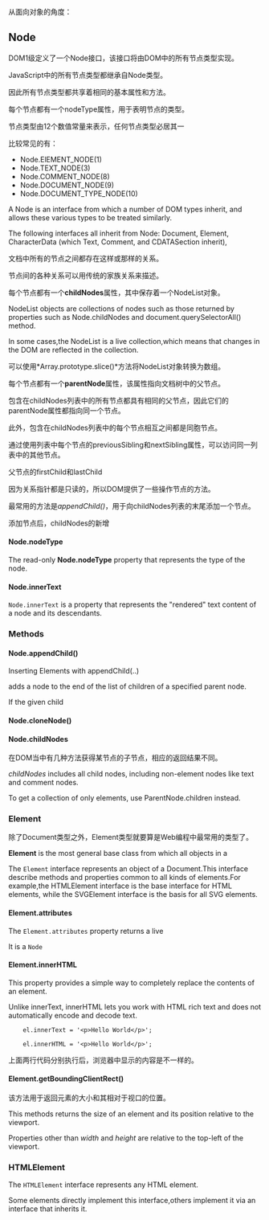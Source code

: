 从面向对象的角度：

## Node

DOM1级定义了一个Node接口，该接口将由DOM中的所有节点类型实现。

JavaScript中的所有节点类型都继承自Node类型。

因此所有节点类型都共享着相同的基本属性和方法。

每个节点都有一个nodeType属性，用于表明节点的类型。

节点类型由12个数值常量来表示，任何节点类型必居其一

比较常见的有：

- Node.ElEMENT_NODE(1)
- Node.TEXT_NODE(3)
- Node.COMMENT_NODE(8)
- Node.DOCUMENT_NODE(9)
- Node.DOCUMENT_TYPE_NODE(10)

A Node is an interface from which a number of DOM types inherit, and allows these various types to be treated similarly.

The following interfaces all inherit from Node: Document, Element, CharacterData (which Text,  Comment, and CDATASection inherit),

文档中所有的节点之间都存在这样或那样的关系。

节点间的各种关系可以用传统的家族关系来描述。

每个节点都有一个**childNodes**属性，其中保存着一个NodeList对象。

NodeList objects are collections of nodes such as those returned by properties such as Node.childNodes and document.querySelectorAll() method.

In some cases,the NodeList is a live collection,which means that changes in the DOM are reflected in the collection.

可以使用*Array.prototype.slice()*方法将NodeList对象转换为数组。

每个节点都有一个**parentNode**属性，该属性指向文档树中的父节点。

包含在childNodes列表中的所有节点都具有相同的父节点，因此它们的parentNode属性都指向同一个节点。

此外，包含在childNodes列表中的每个节点相互之间都是同胞节点。

通过使用列表中每个节点的previousSibling和nextSibling属性，可以访问同一列表中的其他节点。

父节点的firstChild和lastChild

因为关系指针都是只读的，所以DOM提供了一些操作节点的方法。

最常用的方法是*appendChild()*，用于向childNodes列表的末尾添加一个节点。

添加节点后，childNodes的新增

#### Node.nodeType

The read-only **Node.nodeType** property that represents the type of the node.

#### Node.innerText

`Node.innerText` is a property that represents the "rendered" text content of a node and its descendants.

### Methods

#### Node.appendChild() 

Inserting Elements with appendChild(..)

adds a node to the end of the list of children of a specified parent node.

If the given child 

#### Node.cloneNode()

#### Node.childNodes

在DOM当中有几种方法获得某节点的子节点，相应的返回结果不同。

*childNodes* includes all child nodes, including non-element nodes like text and comment nodes.

To get a collection of only elements, use ParentNode.children instead.

### Element

除了Document类型之外，Element类型就要算是Web编程中最常用的类型了。

**Element** is the most general base class from which all objects in a 

The `Element` interface represents an object of a Document.This interface describe methods and properties common to all kinds of elements.For example,the HTMLElement interface is the base interface for HTML elements, while the SVGElement interface is the basis for all SVG elements.

#### Element.attributes

The `Element.attributes` property returns a live 

It is a `Node`

#### Element.innerHTML

This property provides a simple way to completely replace the contents of an element.

Unlike innerText, innerHTML lets you work with HTML rich text and does not automatically encode and decode text. 

        el.innerText = '<p>Hello World</p>';
        
        el.innerHTML = '<p>Hello World</p>';
        
上面两行代码分别执行后，浏览器中显示的内容是不一样的。

#### Element.getBoundingClientRect()

该方法用于返回元素的大小和其相对于视口的位置。

This methods returns the size of an element and its position relative to the viewport.

Properties other than *width* and *height* are relative to the top-left of the viewport.

### HTMLElement

The `HTMLElement` interface represents any HTML element.

Some elements directly implement this interface,others implement it via an interface that inherits it.

